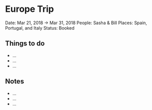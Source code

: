 # Europe Trip

Date: Mar 21, 2018 → Mar 31, 2018
People: Sasha & Bill
Places: Spain, Portugal, and Italy
Status: Booked

## Things to do

- ...
- ...
- ...

## Notes

- ...
- ...
- ...
